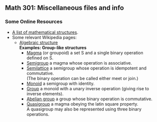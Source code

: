 ## Math 301: Miscellaneous files and info

### Some Online Resources
+ [A list of mathematical structures](http://www.math.chapman.edu/~jipsen/structures/doku.php/index.html).  
+ Some relevant Wikipedia pages:  
  + [Algebraic structure](http://en.wikipedia.org/wiki/Algebraic_structure)  
  **Examples: Group-like structures**  
    + [Magma](http://en.wikipedia.org/wiki/Magma_(algebra)) (or groupoid) a set S and a
      single binary operation defined on S.  
	+ [Semigroup](http://en.wikipedia.org/wiki/Semigroup) a magma whose operation is associative.  
	+ [Semilattice](http://en.wikipedia.org/wiki/Semilattice) a semigroup whose
      operation is idempotent and commutative.  
	  (The binary operation can be called either meet or join.)  
	+ [Monoid](http://en.wikipedia.org/wiki/Monoid) a semigroup with identity.  
    + [Group](http://en.wikipedia.org/wiki/Group_(mathematics)) a monoid with a
      unary inverse operation (giving rise to inverse elements).  
    + [Abelian group](http://en.wikipedia.org/wiki/Abelian_group) a group whose
      binary operation is commutative.  
	+ [Quasigroup](http://en.wikipedia.org/wiki/Quasigroup) a magma obeying the
	  latin square property.  
	  A quasigroup may also be represented using three binary operations.  
